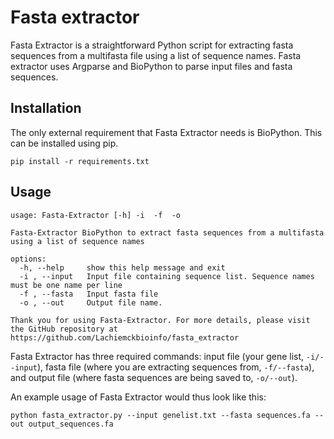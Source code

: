 # Fasta extractor
Fasta Extractor is a straightforward Python script for extracting fasta sequences from a multifasta file using a list of sequence names. Fasta extractor uses Argparse and BioPython to parse input files and fasta sequences.

## Installation
The only external requirement that Fasta Extractor needs is BioPython. This can be installed using pip.
```
pip install -r requirements.txt
```

## Usage
```
usage: Fasta-Extractor [-h] -i  -f  -o

Fasta-Extractor BioPython to extract fasta sequences from a multifasta using a list of sequence names

options:
  -h, --help     show this help message and exit
  -i , --input   Input file containing sequence list. Sequence names must be one name per line
  -f , --fasta   Input fasta file
  -o , --out     Output file name.

Thank you for using Fasta-Extractor. For more details, please visit the GitHub repository at https://github.com/Lachiemckbioinfo/fasta_extractor
```

Fasta Extractor has three required commands: input file (your gene list, ```-i/--input```), fasta file (where you are extracting sequences from, ```-f/--fasta```), and output file (where fasta sequences are being saved to, ```-o/--out```).

An example usage of Fasta Extractor would thus look like this:
```
python fasta_extractor.py --input genelist.txt --fasta sequences.fa --out output_sequences.fa
```
